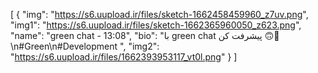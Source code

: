 [
  {
    "img": "https://s6.uupload.ir/files/sketch-1662458459960_z7uv.png",
    "img1": "https://s6.uupload.ir/files/sketch-1662365960050_z623.png",
    "name": "green chat - 13:08",
    "bio": "با green chat پیشرفت کن 🙃💚\n#Green\n#Development ",
    "img2": "https://s6.uupload.ir/files/1662393953117_vt0l.png"
  }
]
